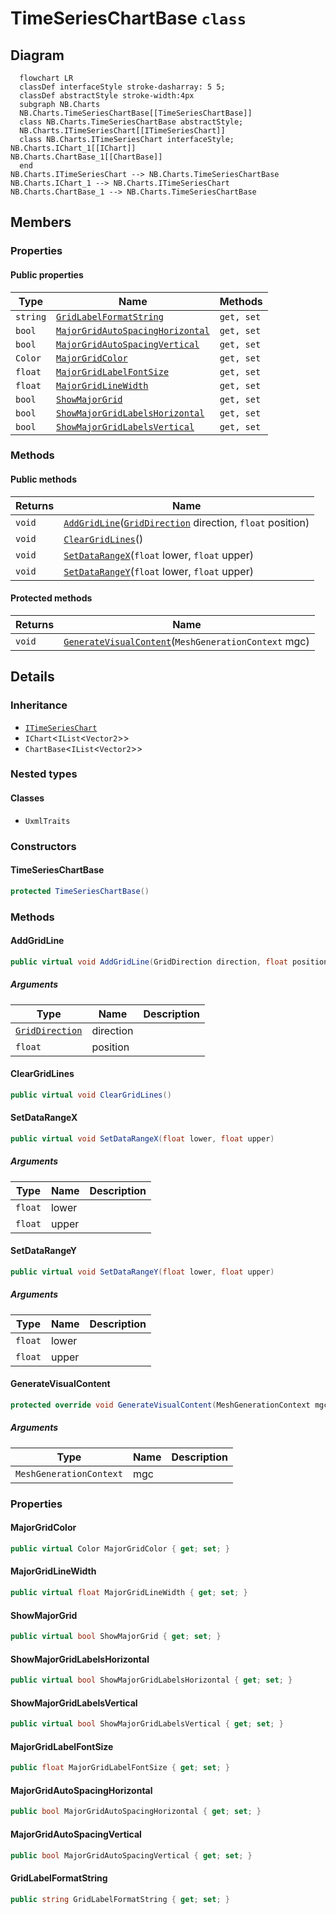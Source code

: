 # TimeSeriesChartBase `class`

## Diagram
```mermaid
  flowchart LR
  classDef interfaceStyle stroke-dasharray: 5 5;
  classDef abstractStyle stroke-width:4px
  subgraph NB.Charts
  NB.Charts.TimeSeriesChartBase[[TimeSeriesChartBase]]
  class NB.Charts.TimeSeriesChartBase abstractStyle;
  NB.Charts.ITimeSeriesChart[[ITimeSeriesChart]]
  class NB.Charts.ITimeSeriesChart interfaceStyle;
NB.Charts.IChart_1[[IChart]]
NB.Charts.ChartBase_1[[ChartBase]]
  end
NB.Charts.ITimeSeriesChart --> NB.Charts.TimeSeriesChartBase
NB.Charts.IChart_1 --> NB.Charts.ITimeSeriesChart
NB.Charts.ChartBase_1 --> NB.Charts.TimeSeriesChartBase
```

## Members
### Properties
#### Public  properties
| Type | Name | Methods |
| --- | --- | --- |
| `string` | [`GridLabelFormatString`](#gridlabelformatstring) | `get, set` |
| `bool` | [`MajorGridAutoSpacingHorizontal`](#majorgridautospacinghorizontal) | `get, set` |
| `bool` | [`MajorGridAutoSpacingVertical`](#majorgridautospacingvertical) | `get, set` |
| `Color` | [`MajorGridColor`](#majorgridcolor) | `get, set` |
| `float` | [`MajorGridLabelFontSize`](#majorgridlabelfontsize) | `get, set` |
| `float` | [`MajorGridLineWidth`](#majorgridlinewidth) | `get, set` |
| `bool` | [`ShowMajorGrid`](#showmajorgrid) | `get, set` |
| `bool` | [`ShowMajorGridLabelsHorizontal`](#showmajorgridlabelshorizontal) | `get, set` |
| `bool` | [`ShowMajorGridLabelsVertical`](#showmajorgridlabelsvertical) | `get, set` |

### Methods
#### Public  methods
| Returns | Name |
| --- | --- |
| `void` | [`AddGridLine`](#addgridline)([`GridDirection`](./nbcharts-GridDirection.md) direction, `float` position) |
| `void` | [`ClearGridLines`](#cleargridlines)() |
| `void` | [`SetDataRangeX`](#setdatarangex)(`float` lower, `float` upper) |
| `void` | [`SetDataRangeY`](#setdatarangey)(`float` lower, `float` upper) |

#### Protected  methods
| Returns | Name |
| --- | --- |
| `void` | [`GenerateVisualContent`](#generatevisualcontent)(`MeshGenerationContext` mgc) |

## Details
### Inheritance
 - [
`ITimeSeriesChart`
](./nbcharts-ITimeSeriesChart.md)
 - `IChart`&lt;`IList`&lt;`Vector2`&gt;&gt;
 - `ChartBase`&lt;`IList`&lt;`Vector2`&gt;&gt;

### Nested types
#### Classes
 - `UxmlTraits`

### Constructors
#### TimeSeriesChartBase
```csharp
protected TimeSeriesChartBase()
```

### Methods
#### AddGridLine
```csharp
public virtual void AddGridLine(GridDirection direction, float position)
```
##### Arguments
| Type | Name | Description |
| --- | --- | --- |
| [`GridDirection`](./nbcharts-GridDirection.md) | direction |   |
| `float` | position |   |

#### ClearGridLines
```csharp
public virtual void ClearGridLines()
```

#### SetDataRangeX
```csharp
public virtual void SetDataRangeX(float lower, float upper)
```
##### Arguments
| Type | Name | Description |
| --- | --- | --- |
| `float` | lower |   |
| `float` | upper |   |

#### SetDataRangeY
```csharp
public virtual void SetDataRangeY(float lower, float upper)
```
##### Arguments
| Type | Name | Description |
| --- | --- | --- |
| `float` | lower |   |
| `float` | upper |   |

#### GenerateVisualContent
```csharp
protected override void GenerateVisualContent(MeshGenerationContext mgc)
```
##### Arguments
| Type | Name | Description |
| --- | --- | --- |
| `MeshGenerationContext` | mgc |   |

### Properties
#### MajorGridColor
```csharp
public virtual Color MajorGridColor { get; set; }
```

#### MajorGridLineWidth
```csharp
public virtual float MajorGridLineWidth { get; set; }
```

#### ShowMajorGrid
```csharp
public virtual bool ShowMajorGrid { get; set; }
```

#### ShowMajorGridLabelsHorizontal
```csharp
public virtual bool ShowMajorGridLabelsHorizontal { get; set; }
```

#### ShowMajorGridLabelsVertical
```csharp
public virtual bool ShowMajorGridLabelsVertical { get; set; }
```

#### MajorGridLabelFontSize
```csharp
public float MajorGridLabelFontSize { get; set; }
```

#### MajorGridAutoSpacingHorizontal
```csharp
public bool MajorGridAutoSpacingHorizontal { get; set; }
```

#### MajorGridAutoSpacingVertical
```csharp
public bool MajorGridAutoSpacingVertical { get; set; }
```

#### GridLabelFormatString
```csharp
public string GridLabelFormatString { get; set; }
```
